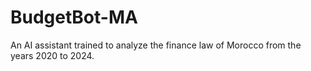 # BudgetBot-MA

An AI assistant trained to analyze the finance law of Morocco from the years 2020 to 2024.
